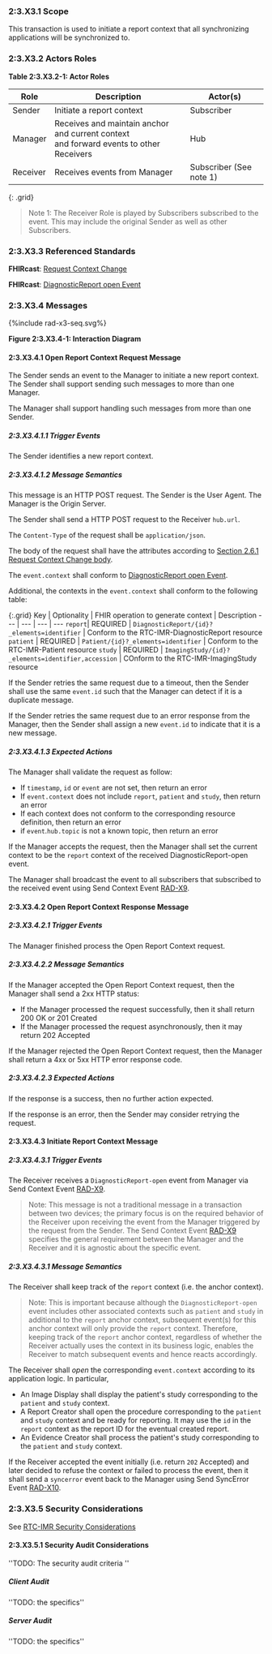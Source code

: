 ### 2:3.X3.1 Scope

This transaction is used to initiate a report context that all synchronizing applications will be synchronized to.

### 2:3.X3.2 Actors Roles

**Table 2:3.X3.2-1: Actor Roles**

| Role | Description | Actor(s) |
|------|-------------|----------|
| Sender | Initiate a report context | Subscriber |
| Manager | Receives and maintain anchor and current context<br>and forward events to other Receivers | Hub |
| Receiver | Receives events from Manager | Subscriber (See note 1) |
{: .grid}

> Note 1: The Receiver Role is played by Subscribers subscribed to the event. This may include the original Sender as well as other Subscribers.

### 2:3.X3.3 Referenced Standards

**FHIRcast**: [Request Context Change](https://build.fhir.org/ig/HL7/fhircast-docs/2-6-RequestContextChange.html#request-context-change)

**FHIRcast**: [DiagnosticReport open Event](https://build.fhir.org/ig/HL7/fhircast-docs/3-6-1-diagnosticreport-open.html#diagnosticsreport-open-event)

### 2:3.X3.4 Messages

<div>
{%include rad-x3-seq.svg%}
</div>

<div style="clear: left"/>

**Figure 2:3.X3.4-1: Interaction Diagram**

#### 2:3.X3.4.1 Open Report Context Request Message
The Sender sends an event to the Manager to initiate a new report context. The Sender shall support sending such messages to more than one Manager.

The Manager shall support handling such messages from more than one Sender. 

##### 2:3.X3.4.1.1 Trigger Events

The Sender identifies a new report context.

##### 2:3.X3.4.1.2 Message Semantics

This message is an HTTP POST request. The Sender is the User Agent. The Manager is the Origin Server.

The Sender shall send a HTTP POST request to the Receiver `hub.url`.

The `Content-Type` of the request shall be `application/json`.

The body of the request shall have the attributes according to [Section 2.6.1 Request Context Change body](https://build.fhir.org/ig/HL7/fhircast-docs/2-6-RequestContextChange.html#request-context-change-body).

The `event.context` shall conform to [DiagnosticReport open Event](https://build.fhir.org/ig/HL7/fhircast-docs/3-6-1-diagnosticreport-open.html).

Additional, the contexts in the `event.context` shall conform to the following table:

{:.grid}
Key | Optionality | FHIR operation to generate context | Description
--- | --- | --- | ---
`report`| REQUIRED | `DiagnosticReport/{id}?_elements=identifier` | Conform to the RTC-IMR-DiagnosticReport resource
`patient` | REQUIRED | `Patient/{id}?_elements=identifier` | Conform to the RTC-IMR-Patient resource
`study` | REQUIRED | `ImagingStudy/{id}?_elements=identifier,accession` | COnform to the RTC-IMR-ImagingStudy resource

If the Sender retries the same request due to a timeout, then the Sender shall use the same `event.id` such that the Manager can detect if it is a duplicate message.

If the Sender retries the same request due to an error response from the Manager, then the Sender shall assign a new `event.id` to indicate that it is a new message.

##### 2:3.X3.4.1.3 Expected Actions

The Manager shall validate the request as follow:

* If `timestamp`, `id` or `event` are not set, then return an error
* If `event.context` does not include `report`, `patient` and `study`, then return an error
* If each context does not conform to the corresponding resource definition, then return an error
* if `event`.`hub.topic` is not a known topic, then return an error

If the Manager accepts the request, then the Manager shall set the current context to be the `report` context of the received DiagnosticReport-open event.

The Manager shall broadcast the event to all subscribers that subscribed to the received event using Send Context Event [RAD-X9](rad-x9.html).

#### 2:3.X3.4.2 Open Report Context Response Message

##### 2:3.X3.4.2.1 Trigger Events

The Manager finished process the Open Report Context request.

##### 2:3.X3.4.2.2 Message Semantics

If the Manager accepted the Open Report Context request, then the Manager shall send a 2xx HTTP status:

* If the Manager processed the request successfully, then it shall return 200 OK or 201 Created
* If the Manager processed the request asynchronously, then it may return 202 Accepted

If the Manager rejected the Open Report Context request, then the Manager shall return a 4xx or 5xx HTTP error response code.

##### 2:3.X3.4.2.3 Expected Actions

If the response is a success, then no further action expected.

If the response is an error, then the Sender may consider retrying the request.

#### 2:3.X3.4.3 Initiate Report Context Message

##### 2:3.X3.4.3.1 Trigger Events

The Receiver receives a `DiagnosticReport-open` event from Manager via Send Context Event [RAD-X9](rad-x9.html).

> Note: This message is not a traditional message in a transaction between two devices; the primary focus is on the required behavior of the Receiver upon receiving the event from the Manager triggered by the request from the Sender. The Send Context Event [RAD-X9](rad-x9.html) specifies the general requirement between the Manager and the Receiver and it is agnostic about the specific event.

##### 2:3.X3.4.3.1 Message Semantics

The Receiver shall keep track of the `report` context (i.e. the anchor context).

> Note: This is important because although the `DiagnosticReport-open` event includes other associated contexts such as `patient` and `study` in additional to the `report` anchor context, subsequent event(s) for this anchor context will only provide the `report` context. Therefore, keeping track of the `report` anchor context, regardless of whether the Receiver actually uses the context in its business logic, enables the Receiver to match subsequent events and hence reacts accordingly. 

The Receiver shall *open* the corresponding `event.context` according to its application logic. In particular,
- An Image Display shall display the patient's study corresponding to the `patient` and `study` context.
- A Report Creator shall open the procedure corresponding to the `patient` and `study` context and be ready for reporting. It may use the `id` in the `report` context as the report ID for the eventual created report.
- An Evidence Creator shall process the patient's study corresponding to the `patient` and `study` context.

If the Receiver accepted the event initially (i.e. return `202` Accepted) and later decided to refuse the context or failed to process the event, then it shall send a `syncerror` event back to the Manager using Send SyncError Event [RAD-X10](rad-10.html).

### 2:3.X3.5 Security Considerations

See [RTC-IMR Security Considerations](volume-1.html#1xx5-rtc-imr-security-considerations)

#### 2:3.X3.5.1 Security Audit Considerations

''TODO: The security audit criteria ''

##### Client Audit 

''TODO: the specifics''

##### Server Audit 

''TODO: the specifics''
